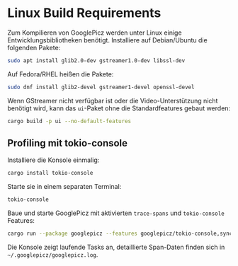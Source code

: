 # Linux Build Requirements

Zum Kompilieren von GooglePicz werden unter Linux einige Entwicklungsbibliotheken benötigt. Installiere auf Debian/Ubuntu die folgenden Pakete:

```bash
sudo apt install glib2.0-dev gstreamer1.0-dev libssl-dev
```

Auf Fedora/RHEL heißen die Pakete:

```bash
sudo dnf install glib2-devel gstreamer1-devel openssl-devel
```

Wenn GStreamer nicht verfügbar ist oder die Video-Unterstützung nicht benötigt wird, kann das `ui`-Paket ohne die Standardfeatures gebaut werden:

```bash
cargo build -p ui --no-default-features
```

## Profiling mit tokio-console

Installiere die Konsole einmalig:

```bash
cargo install tokio-console
```

Starte sie in einem separaten Terminal:

```bash
tokio-console
```

Baue und starte GooglePicz mit aktivierten `trace-spans` und `tokio-console` Features:

```bash
cargo run --package googlepicz --features googlepicz/tokio-console,sync/trace-spans,ui/trace-spans -- --debug-console --trace-spans
```

Die Konsole zeigt laufende Tasks an, detaillierte Span-Daten finden sich in `~/.googlepicz/googlepicz.log`.
